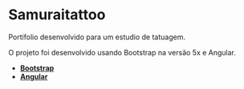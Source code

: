 # <h1>Samuraitattoo</h1>

Portifolio desenvolvido para um estudio de tatuagem. 

O projeto foi desenvolvido usando Bootstrap na versão 5x e Angular.


- **[Bootstrap](https://getbootstrap.com/)**
- **[Angular](https://angular.io/)**

